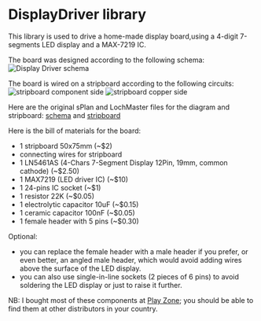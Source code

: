 DisplayDriver library
=====================

This library is used to drive a home-made display board,using a 4-digit 7-segments LED display and a MAX-7219 IC.

The board was designed according to the following schema:
![Display Driver schema](/docs/DisplayDriver-diagram.JPG)

The board is wired on a stripboard according to the following circuits:
![stripboard component side](/docs/DisplayDriver-board-1.JPG)
![stripboard copper side](/docs/DisplayDriver-board-2.JPG)

Here are the original sPlan and LochMaster files for the diagram and stripboard:
[schema](/docs/4DigitsMux.spl7) and [stripboard](/docs/4DigitsMux2.LM4)

Here is the bill of materials for the board:

- 1 stripboard 50x75mm (~$2)
- connecting wires for stripboard
- 1 LN5461AS (4-Chars 7-Segment Display 12Pin, 19mm, common cathode) (~$2.50)
- 1 MAX7219 (LED driver IC) (~$10)
- 1 24-pins IC socket (~$1)
- 1 resistor 22K (~$0.05)
- 1 electrolytic capacitor 10uF (~$0.15)
- 1 ceramic capacitor 100nF (~$0.05)
- 1 female header with 5 pins (~$0.30)

Optional:
- you can replace the female header with a male header if you prefer, or even better, an angled male header, which would avoid adding wires above the surface of the LED display.
- you can also use single-in-line sockets (2 pieces of 6 pins) to avoid soldering the LED display or just to raise it further.

NB: I bought most of these components at [Play Zone](http://play-zone.ch); you should be able to find them at other distributors in your country.